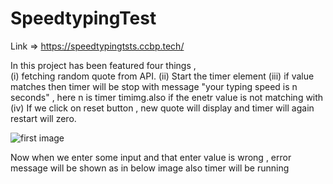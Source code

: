 # SpeedtypingTest

Link => https://speedtypingtsts.ccbp.tech/

In this project has been featured four things ,  
(i) fetching random quote from API.
(ii) Start the timer element 
(iii) if value matches then timer will be stop with message "your typing speed is n seconds" , here n is timer timimg.also if the enetr value 
is not matching with 
(iv) If we click on reset button , new quote will display and timer will again restart will zero.


![first image](https://github.com/saurabh29r/SpeedtypingTest/assets/48233777/1abccd34-47eb-4601-9748-1fa78948ac9f)

Now when we enter some input and that enter value is wrong , error message will be shown as in below image also timer will be running 
